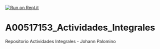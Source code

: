 [![Run on Repl.it](https://repl.it/badge/github/A00517153/A00517153_Actividades_Integrales)](https://repl.it/github/A00517153/A00517153_Actividades_Integrales)

# A00517153_Actividades_Integrales
 Repositorio Actividades Integrales - Johann Palomino
